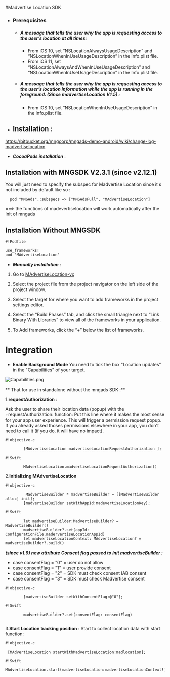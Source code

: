 #Madvertise Location SDK


* ### Prerequisites
 
    * ##### A message that tells the user why the app is requesting access to the user’s location at all times:

         * From iOS 10, set “NSLocationAlwaysUsageDescription” and “NSLocationWhenInUseUsageDescription” in the Info.plist file.
         * From iOS 11, set “NSLocationAlwaysAndWhenInUseUsageDescription” and “NSLocationWhenInUseUsageDescription” in the Info.plist file.

    * ##### A message that tells the user why the app is requesting access to the user’s location information while the app is running in the foreground. **(Since madvertiseLocation V1.5)** :


         * From iOS 10, set “NSLocationWhenInUseUsageDescription” in the Info.plist file.

*  ## Installation   :
https://bitbucket.org/mngcorp/mngads-demo-android/wiki/change-log-madvertiselocation
* ***CocoaPods installation*** :  

## Installation with MNGSDK V2.3.1 (since v2.12.1)
You will just need to specify the subspec for Madvertise Location since it s not included by default like so :

```
  pod "MNGAds",:subspecs => ["MNGAdsFull", "MAdvertiseLocation"]
```

 ===> the functions of madevertiselocation will work automatically after the Init of mngads 
## Installation Without MNGSDK
```
#!Podfile

use_frameworks! 
pod 'MAdvertiseLocation'
```



* ***Manually  installation*** : 

1. Go to [MAdvertiseLocation-vx](https://bitbucket.org/mngcorp/mngads-demo-ios/downloads/)

2. Select the project file from the project navigator on the left side of the project window.

3. Select the target for where you want to add frameworks in the project settings editor.

4. Select the “Build Phases” tab, and click the small triangle next to “Link Binary With Libraries” to view all of the frameworks in your application.

5. To Add frameworks, click the “+” below the list of frameworks.



# Integration #

* **Enable Background Mode**
You need to tick the box "Location updates" in the "Capabilities" of your target.

![Capabilities.png](https://bitbucket.org/repo/aen579/images/3460637221-Capabilities.png)


** That for  use  in standalone without the mngads SDK :** 


1.**requestAuthorization** :

Ask the user to share their location data (popup) with the +requestAuthorization: function:
 Put this line where it makes the most sense for your app user experience. This will trigger a permission request popup. If you already asked thoses permissions elsewhere in your app, you don't need to call it (if you do, it will have no impact).




```
#!objective-c

        [MAdvertiseLocation madvertiseLocationRequestAuthorization ];

```


```
#!Swift

        MAdvertiseLocation.madvertiseLocationRequestAuthorization()

```


2.**Initializing MAdvertiseLocation**


```
#!objective-c

         MadvertiseBuilder * madvertiseBuilder = [[MadvertiseBuilder alloc] init];
        [madvertiseBuilder setWithAppId:madevertiseLocationKey];
```

```
#!Swift

        let madvertiseBuilder:MadvertiseBuilder? =  MadvertiseBuilder()
        madvertiseBuilder?.set(appId: ConfigurationFile.madervertiseLocationAppId)
        let madvertiseLocationContext: MAdvertiseLocation? = madvertiseBuilder?.build()

```
 ***(since v1.9) new attribute Consent flag passed to init madvertiseBuilder :***
 
 * case consentFlag =  "0" = user do not allow  
 * case consentFlag =  "1" = user provide consent
 * case consentFlag =  "2" = SDK must check consent IAB consent
 * case consentFlag =  "3" = SDK must check Madvertise consent

 
```
#!objective-c

        [madvertiseBuilder setWithConsentFlag:@"0"];
```

```
#!Swift

        madvertiseBuilder?.set(consentFlag: consentFlag)
        

```
 

3.**Start Location tracking position** :
Start to collect location data with start function:


```
#!objective-c

 [MAdvertiseLocation startWithMadvertiseLocation:madlocation];

```
```
#!Swift
  MAdvertiseLocation.start(madvertiseLocation:madvertiseLocationContext!)

```